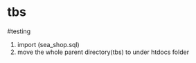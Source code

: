 # tbs
#testing
1. import (sea_shop.sql)
2. move the whole parent directory(tbs) to under htdocs folder
